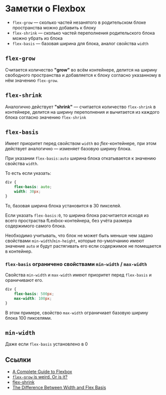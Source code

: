 # Заметки о Flexbox

- `flex-grow` &mdash; сколько частей незанятого в родительском блоке пространства можно добавить к блоку
- `flex-shrink` &mdash; сколько частей переполнения родительского блока можно убрать из блока
- `flex-basis` &mdash; базовая ширина для блока, аналог свойства `width`

## `flex-grow`
Считается количество **&quot;grow&quot;** во всём контейнере, делится на ширину свободного пространства и добавляется к блоку согласно указанному в нём значению `flex-grow`.

## `flex-shrink`
Аналогично действует **&quot;shrink&quot;** &mdash; считается количество `flex-shrink` в контейнере, делится на ширину переполнения и вычитается из каждого блока согласно значению `flex-shrink` 

## `flex-basis`
Имеет приоритет перед свойством `width` во *flex*-контейнере, при этом действует аналогично &mdash; изменяет базовую ширину блока.

При указании `flex-basis:auto` ширина блока откатывается к значению свойства `width`.

То есть если указать:

```css
div {
	flex-basis: auto;
	width: 30px;
}
```

То, базовая ширина блока установится в 30 пикселей.

Если указать `flex-basis:0`, то ширина блока расчитается исходя из всего простраства fLexbox-контейнера, без учёта размера содержимого самого блока.

Необходимо учитывать, что блок не может быть меньше чем задано свойствами `min-width`/`min-height`, которые по-умолчанию имеют значение `auto` и будут растягивать его если содержимое не помещается в контейнер.


### `flex-basis` ограничено свойствами `min-width` / `max-width`

Свойства `min-width` и `max-width` имеют приоритет перед `flex-basis` и ораничивают его.

```css
div {
	flex-basis: 500px;
	max-width: 100px;
}
```

В этом примере, свойство `max-width` ограничиает базовую ширину блока 100 пикселями.


## `min-width`

Даже если `flex-basis` установлено в 0

## Ссылки

- [A Complete Guide to Flexbox](https://css-tricks.com/snippets/css/a-guide-to-flexbox/)
- [`flex-grow` is weird. Or is it?](https://css-tricks.com/flex-grow-is-weird/)
- [flex-shrink](https://css-tricks.com/almanac/properties/f/flex-shrink/)
- [The Difference Between Width and Flex Basis](http://gedd.ski/post/the-difference-between-width-and-flex-basis/)
